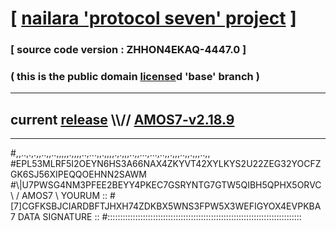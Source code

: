 
# [ [nailara 'protocol seven' project](http://nailara.network/) ]

### [ source code version : ZHHON4EKAQ-4447.0 ]

### ( this is the public domain [license](../license)d 'base' branch )
---
## current [release](https://github.com/nailara-technologies/protocol-7/releases) \\\\// [AMOS7-v2.18.9](https://github.com/nailara-technologies/protocol-7/releases/tag/AMOS7-v2.18.9)
---

#,,..,.,.,,..,,..,,,,,.,,,,..,...,,.,,,,.,.,,,..,,...,...,..,,.,,,..,,.,,,..,,
#EPL53MLRF5I2OEYN6HS3A66NAX4ZKYVT42XYLKYS2U22ZEG32YOCFZGK6SJ56XIPEQQOEHNN2SAWM
#\\\|U7PWSG4NM3PFEE2BEYY4PKEC7GSRYNTG7GTW5QIBH5QPHX5ORVC \ / AMOS7 \ YOURUM ::
#\[7]CGFKSBJCIARDBFTJHXH74ZDKBX5WNS3FPW5X3WEFIGYOX4EVPKBA 7  DATA SIGNATURE ::
#:::::::::::::::::::::::::::::::::::::::::::::::::::::::::::::::::::::::::::::
